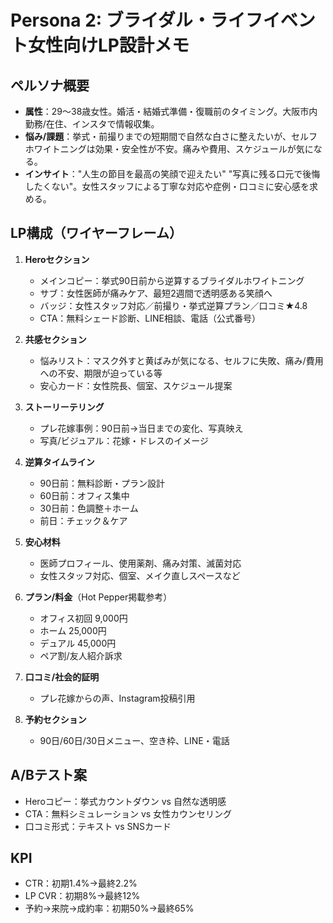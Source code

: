 # Persona 2: ブライダル・ライフイベント女性向けLP設計メモ

## ペルソナ概要
- **属性**：29〜38歳女性。婚活・結婚式準備・復職前のタイミング。大阪市内勤務/在住、インスタで情報収集。
- **悩み/課題**：挙式・前撮りまでの短期間で自然な白さに整えたいが、セルフホワイトニングは効果・安全性が不安。痛みや費用、スケジュールが気になる。
- **インサイト**："人生の節目を最高の笑顔で迎えたい" "写真に残る口元で後悔したくない"。女性スタッフによる丁寧な対応や症例・口コミに安心感を求める。

## LP構成（ワイヤーフレーム）
1. **Heroセクション**
   - メインコピー：挙式90日前から逆算するブライダルホワイトニング
   - サブ：女性医師が痛みケア、最短2週間で透明感ある笑顔へ
   - バッジ：女性スタッフ対応／前撮り・挙式逆算プラン／口コミ★4.8
   - CTA：無料シェード診断、LINE相談、電話（公式番号）

2. **共感セクション**
   - 悩みリスト：マスク外すと黄ばみが気になる、セルフに失敗、痛み/費用への不安、期限が迫っている等
   - 安心カード：女性院長、個室、スケジュール提案

3. **ストーリーテリング**
   - プレ花嫁事例：90日前→当日までの変化、写真映え
   - 写真/ビジュアル：花嫁・ドレスのイメージ

4. **逆算タイムライン**
   - 90日前：無料診断・プラン設計
   - 60日前：オフィス集中
   - 30日前：色調整＋ホーム
   - 前日：チェック＆ケア

5. **安心材料**
   - 医師プロフィール、使用薬剤、痛み対策、滅菌対応
   - 女性スタッフ対応、個室、メイク直しスペースなど

6. **プラン/料金**（Hot Pepper掲載参考）
   - オフィス初回 9,000円
   - ホーム 25,000円
   - デュアル 45,000円
   - ペア割/友人紹介訴求

7. **口コミ/社会的証明**
   - プレ花嫁からの声、Instagram投稿引用

8. **予約セクション**
   - 90日/60日/30日メニュー、空き枠、LINE・電話

## A/Bテスト案
- Heroコピー：挙式カウントダウン vs 自然な透明感
- CTA：無料シミュレーション vs 女性カウンセリング
- 口コミ形式：テキスト vs SNSカード

## KPI
- CTR：初期1.4%→最終2.2%
- LP CVR：初期8%→最終12%
- 予約→来院→成約率：初期50%→最終65%

